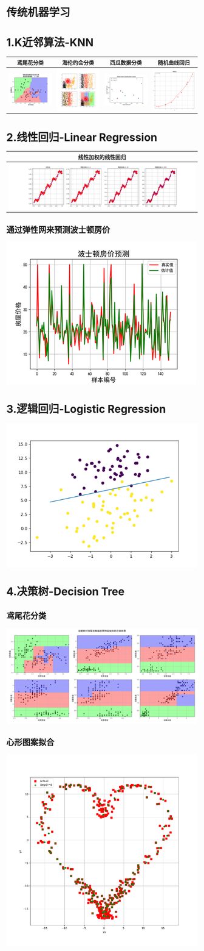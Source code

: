传统机器学习
===

# 1.K近邻算法-KNN
| 鸢尾花分类 | 海伦约会分类 | 西瓜数据分类 | 随机曲线回归 |
| ---------- | ------------ | ------------ | ------------ |
| ![images](results/02_01_02.png) | ![images](results/02_01_03.png) | ![images](results/02_01_04.png) | ![images](results/02_01_05.png) |

# 2.线性回归-Linear Regression
| 线性加权的线性回归 |
| ------------------ |
| ![images](results/02_02_01.png) |

## 通过弹性网来预测波士顿房价
![images](results/02_02_02.png)

# 3.逻辑回归-Logistic Regression
![images](results/02_03_01.png)

# 4.决策树-Decision Tree
## 鸢尾花分类
![images](results/02_04_01.png)

## 心形图案拟合
![images](results/02_04_02.png)